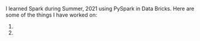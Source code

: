 I learned Spark during Summer, 2021 using PySpark in Data Bricks. Here are some of the things I have worked on:


1.
2.

